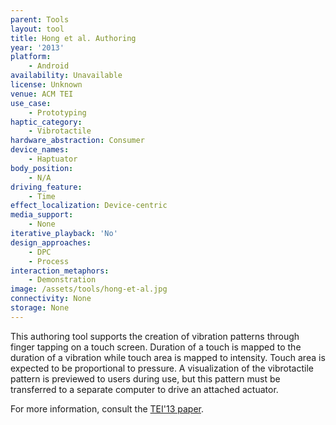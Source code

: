 ```yaml
---
parent: Tools
layout: tool
title: Hong et al. Authoring
year: '2013'
platform:
    - Android
availability: Unavailable
license: Unknown
venue: ACM TEI
use_case:
    - Prototyping
haptic_category:
    - Vibrotactile
hardware_abstraction: Consumer
device_names:
    - Haptuator
body_position:
    - N/A
driving_feature:
    - Time
effect_localization: Device-centric
media_support:
    - None
iterative_playback: 'No'
design_approaches:
    - DPC
    - Process
interaction_metaphors:
    - Demonstration
image: /assets/tools/hong-et-al.jpg
connectivity: None
storage: None
---
```

This authoring tool supports the creation of vibration patterns through finger tapping on a touch screen.
Duration of a touch is mapped to the duration of a vibration while touch area is mapped to intensity.
Touch area is expected to be proportional to pressure.
A visualization of the vibrotactile pattern is previewed to users during use, but this pattern must be transferred to a separate computer to drive an attached actuator.

For more information, consult the [TEI'13 paper](https://doi.org/10.1145/2460625.2460660).
